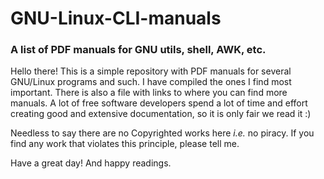 # GNU-Linux-CLI-manuals
### A list of PDF manuals for GNU utils, shell, AWK, etc.

Hello there! This is a simple repository with PDF manuals for several GNU/Linux programs and such. I have compiled the ones I find most important. There is also a file with links to where you can find more manuals. A lot of free software developers spend a lot of time and effort creating good and extensive documentation, so it is only fair we read it :)

Needless to say there are no Copyrighted works here _i.e._ no piracy. If you find any work that violates this principle, please tell me.

Have a great day! And happy readings.
